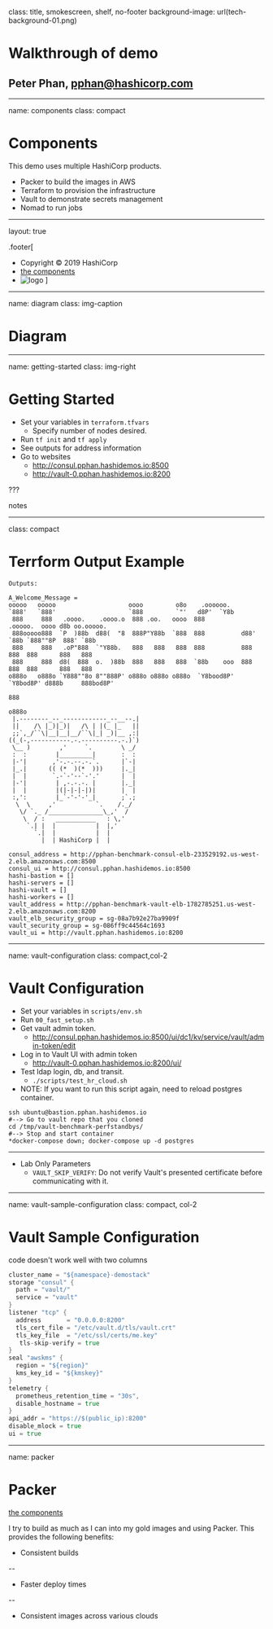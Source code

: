 class: title, smokescreen, shelf, no-footer
background-image: url(tech-background-01.png)

# Walkthrough of demo

## Peter Phan, pphan@hashicorp.com

---
name: components
class: compact

# Components

This demo uses multiple HashiCorp products.

- Packer to build the images in AWS
- Terraform to provision the infrastructure
- Vault to demonstrate secrets management
- Nomad to run jobs

---
layout: true

.footer[
- Copyright © 2019 HashiCorp
- [the components](#components)
- ![logo](https://hashicorp.github.io/field-workshops-assets/assets/logos/HashiCorp_Icon_Black.svg)
]

---
name: diagram
class: img-caption

# Diagram

---
name: getting-started
class: img-right

# Getting Started

- Set your variables in `terraform.tfvars`
  - Specify number of nodes desired.
- Run `tf init` and `tf apply`
- See outputs for address information
- Go to websites
  - <http://consul.pphan.hashidemos.io:8500>
  - <http://vault-0.pphan.hashidemos.io:8200>

???

notes

---
class: compact

# Terrform Output Example

```shell
Outputs:

A_Welcome_Message = 
ooooo   ooooo                    oooo         o8o    .oooooo.
`888'   `888'                    `888         `"'   d8P'  `Y8b
 888     888   .oooo.    .oooo.o  888 .oo.   oooo  888           .ooooo.  oooo d8b oo.ooooo.
 888ooooo888  `P  )88b  d88(  "8  888P"Y88b  `888  888          d88' `88b `888""8P  888' `88b
 888     888   .oP"888  `"Y88b.   888   888   888  888          888   888  888      888   888
 888     888  d8(  888  o.  )88b  888   888   888  `88b    ooo  888   888  888      888   888
o888o   o888o `Y888""8o 8""888P' o888o o888o o888o  `Y8bood8P'  `Y8bod8P' d888b     888bod8P'
                                                                                    888
                                                                                   o888o
 |.--------_--_------------_--__--.|
 ||    /\ |_)|_)|   /\ | |(_ |_   ||
 ;;`,_/``\|__|__|__/``\|_| _)|__ ,:|
((_(-,-----------.-.----------.-.)`)
 \__ )        ,'     `.        \ _/
 :  :        |_________|       :  :
 |-'|       ,'-.-.--.-.`.      |`-|
 |_.|      (( (*  )(*  )))     |._|
 |  |       `.-`-'--`-'.'      |  |
 |-'|        | ,-.-.-. |       |._|
 |  |        |(|-|-|-|)|       |  |
 :,':        |_`-'-'-'_|       ;`.;
  \  \     ,'           `.    /._/
   \/ `._ /_______________\_,'  /
    \  / :   ___________   : \,'
     `.| |  |           |  |,'
       `.|  |           |  |
         |  | HashiCorp |  |

consul_address = http://pphan-benchmark-consul-elb-233529192.us-west-2.elb.amazonaws.com:8500
consul_ui = http://consul.pphan.hashidemos.io:8500
hashi-bastion = []
hashi-servers = []
hashi-vault = []
hashi-workers = []
vault_address = http://pphan-benchmark-vault-elb-1782785251.us-west-2.elb.amazonaws.com:8200
vault_elb_security_group = sg-08a7b92e27ba9909f
vault_security_group = sg-086ff9c44564c1693
vault_ui = http://vault.pphan.hashidemos.io:8200
```

---
name: vault-configuration
class: compact,col-2

# Vault Configuration

- Set your variables in `scripts/env.sh`
- Run `00_fast_setup.sh`
- Get vault admin token.
  - <http://consul.pphan.hashidemos.io:8500/ui/dc1/kv/service/vault/admin-token/edit>
- Log in to Vault UI with admin token
  - <http://vault-0.pphan.hashidemos.io:8200/ui/>
- Test ldap login, db, and transit.
  - `./scripts/test_hr_cloud.sh`
- NOTE: If you want to run this script again, need to reload postgres container.

``` shell
ssh ubuntu@bastion.pphan.hashidemos.io
#--> Go to vault repo that you cloned
cd /tmp/vault-benchmark-perfstandbys/
#--> Stop and start container
*docker-compose down; docker-compose up -d postgres
```

---

- Lab Only Parameters
  - `VAULT_SKIP_VERIFY`: Do not verify Vault's presented certificate before communicating with it.

---
name: vault-sample-configuration
class: compact, col-2
# Vault Sample Configuration
code doesn't work well with two columns
``` go
cluster_name = "${namespace}-demostack"
storage "consul" {
  path = "vault/"
  service = "vault"
}
listener "tcp" {
  address       = "0.0.0.0:8200"
  tls_cert_file = "/etc/vault.d/tls/vault.crt"
  tls_key_file  = "/etc/ssl/certs/me.key"
   tls-skip-verify = true
}
seal "awskms" {
  region = "${region}"
  kms_key_id = "${kmskey}"
}
telemetry {
  prometheus_retention_time = "30s",
  disable_hostname = true
}
api_addr = "https://$(public_ip):8200"
disable_mlock = true
ui = true
```


---
name: packer
# Packer
[the components](#components)

I try to build as much as I can into my gold images and using Packer. This provides the following benefits:
- Consistent builds

--
- Faster deploy times

--
- Consistent images across various clouds
